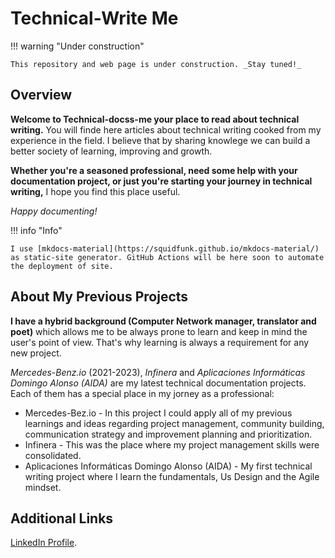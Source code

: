 # Technical-Write Me  
!!! warning "Under construction"  

    This repository and web page is under construction. _Stay tuned!_

## Overview  

**Welcome to Technical-docss-me your place to read about technical writing.** You will finde here articles about technical writing cooked from my experience in the field. I believe that by sharing knowlege we can build a better society of learning, improving and growth.  

**Whether you're a seasoned professional, need some help with your documentation project, or just you're starting your journey in technical writing,** I hope you find this place useful.

_Happy documenting!_   

!!! info "Info"  

    I use [mkdocs-material](https://squidfunk.github.io/mkdocs-material/) as static-site generator. GitHub Actions will be here soon to automate the deployment of site.
 

## About My Previous Projects  

**I have a hybrid background (Computer Network manager, translator and poet)** which allows me to be always prone to learn and keep in mind the user's point of view. That's why learning is always a requirement for any new project.   

_Mercedes-Benz.io_ (2021-2023), _Infinera_ and _Aplicaciones Informáticas Domingo Alonso (AIDA)_ are my latest technical documentation projects. Each of them has a special place in my jorney as a professional:  

* Mercedes-Bez.io - In this project I could apply all of my previous learnings and ideas regarding project management, community building, communication strategy and improvement planning and prioritization.  
* Infinera - This was the place where my project management skills were consolidated.  
* Aplicaciones Informáticas Domingo Alonso (AIDA) -  My first technical writing project where I learn the fundamentals, Us Design and the Agile mindset.


## Additional Links  

[LinkedIn Profile](https://www.linkedin.com/in/javier-hernandez-fernandez/).
